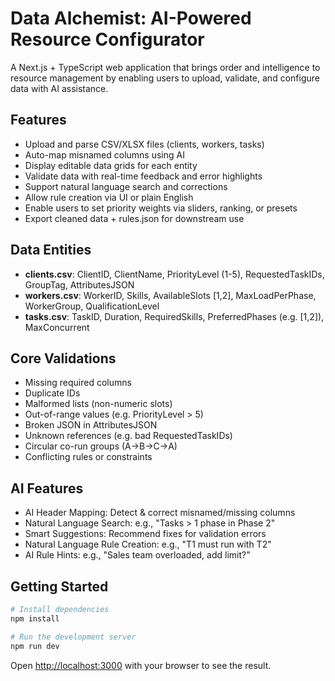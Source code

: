 # Data Alchemist: AI-Powered Resource Configurator

A Next.js + TypeScript web application that brings order and intelligence to resource management by enabling users to upload, validate, and configure data with AI assistance.

## Features

- Upload and parse CSV/XLSX files (clients, workers, tasks)
- Auto-map misnamed columns using AI
- Display editable data grids for each entity
- Validate data with real-time feedback and error highlights
- Support natural language search and corrections
- Allow rule creation via UI or plain English
- Enable users to set priority weights via sliders, ranking, or presets
- Export cleaned data + rules.json for downstream use

## Data Entities

- **clients.csv**: ClientID, ClientName, PriorityLevel (1-5), RequestedTaskIDs, GroupTag, AttributesJSON
- **workers.csv**: WorkerID, Skills, AvailableSlots [1,2], MaxLoadPerPhase, WorkerGroup, QualificationLevel
- **tasks.csv**: TaskID, Duration, RequiredSkills, PreferredPhases (e.g. [1,2]), MaxConcurrent

## Core Validations

- Missing required columns
- Duplicate IDs
- Malformed lists (non-numeric slots)
- Out-of-range values (e.g. PriorityLevel > 5)
- Broken JSON in AttributesJSON
- Unknown references (e.g. bad RequestedTaskIDs)
- Circular co-run groups (A→B→C→A)
- Conflicting rules or constraints

## AI Features

- AI Header Mapping: Detect & correct misnamed/missing columns
- Natural Language Search: e.g., "Tasks > 1 phase in Phase 2"
- Smart Suggestions: Recommend fixes for validation errors
- Natural Language Rule Creation: e.g., "T1 must run with T2"
- AI Rule Hints: e.g., "Sales team overloaded, add limit?"

## Getting Started

```bash
# Install dependencies
npm install

# Run the development server
npm run dev
```

Open [http://localhost:3000](http://localhost:3000) with your browser to see the result.